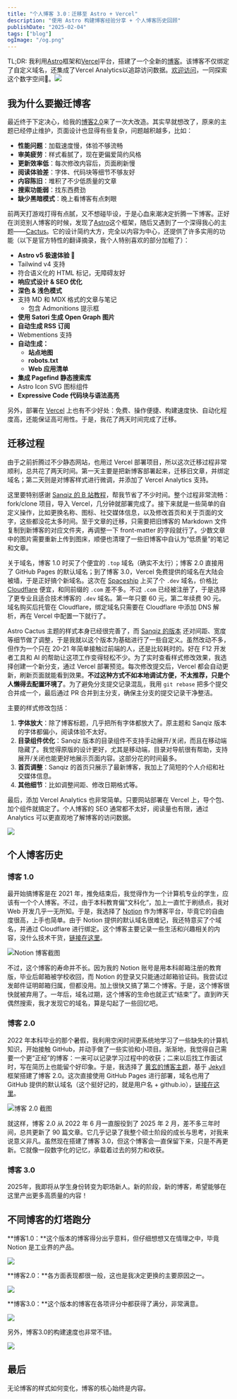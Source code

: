 ```yaml
---
title: "个人博客 3.0：迁移至 Astro + Vercel"
description: "使用 Astro 构建博客经验分享 + 个人博客历史回顾"
publishDate: "2025-02-04"
tags: ["blog"]
ogImage: "/og.png"
---
```


TL;DR: 我利用[Astro](https://astro.build/)框架和[Vercel](https://vercel.com/)平台，搭建了一个全新的[博客](https://www.pengyq.dev/)。该博客不仅绑定了自定义域名，还集成了Vercel Analytics以追踪访问数据。[欢迎访问](https://www.pengyq.dev/)，一同探索这个数字空间🎉。<img src="https://cdn.jsdelivr.net/gh/peng-yq/Gallery/202502041458785.png"/>

## 我为什么要搬迁博客

最近终于下定决心，给我的[博客2.0](https://peng-yq.github.io/)来了一次大改造。其实早就想改了，原来的主题已经停止维护，页面设计也显得有些复杂，问题越积越多，比如：

- **性能问题**：加载速度慢，体验不够流畅  
- **审美疲劳**：样式看腻了，现在更偏爱简约风格  
- **更新效率低**：每次修改内容后，页面刷新慢
- **阅读体验差**：字体、代码块等细节不够友好  
- **内容陈旧**：堆积了不少低质量的文章  
- **搜索功能弱**：找东西费劲  
- **缺少黑暗模式**：晚上看博客有点刺眼  

前两天打游戏打得有点腻，又不想碰毕设，于是心血来潮决定折腾一下博客。正好在浏览别人博客的时候，发现了[Astro](https://astro.build/)这个框架，随后又遇到了一个深得我心的主题——[Cactus](https://github.com/chrismwilliams/astro-theme-cactus)。它的设计简约大方，完全以内容为中心，还提供了许多实用的功能（以下是官方特性的翻译摘录，我个人特别喜欢的部分加粗了）：

- **Astro v5 极速体验 🚀**  
- Tailwind v4 支持  
- 符合语义化的 HTML 标记，无障碍友好  
- **响应式设计 & SEO 优化**  
- **深色 & 浅色模式**  
- 支持 MD 和 MDX 格式的文章与笔记  
  - 包含 Admonitions 提示框  
- **使用 Satori 生成 Open Graph 图片**  
- **自动生成 RSS 订阅**  
- Webmentions 支持  
- **自动生成：**  
  - **站点地图**  
  - **robots.txt**  
  - **Web 应用清单**  
- **集成 Pagefind 静态搜索库**  
- Astro Icon SVG 图标组件  
- **Expressive Code 代码块与语法高亮**  

另外，部署在 [Vercel](https://vercel.com/) 上也有不少好处：免费、操作便捷、构建速度快、自动化程度高，还能保证高可用性。于是，我花了两天时间完成了迁移。

## 迁移过程

由于之前折腾过不少静态网站，也用过 Vercel 部署项目，所以这次迁移过程非常顺利，总共花了两天时间。第一天主要是把新博客部署起来，迁移旧文章，并绑定域名；第二天则是对博客样式进行微调，并添加了 Vercel Analytics 支持。

这里要特别感谢 [Sanqiz 的 B 站教程](https://www.bilibili.com/video/BV18eCpYcEAk/?share_source=copy_web&vd_source=1d24b8668d9a982639b17fbd66e7748d)，帮我节省了不少时间。整个过程非常流畅：fork/clone 项目，导入 Vercel，几分钟就部署完成了。接下来就是一些简单的自定义操作，比如更换名称、图标、社交媒体信息，以及修改首页和关于页面的文字，这些都没花太多时间。至于文章的迁移，只需要把旧博客的 Markdown 文件复制到新博客的对应文件夹，再调整一下 front-matter 的字段就行了。少数文章中的图片需要重新上传到图床，顺便也清理了一些旧博客中自认为“低质量”的笔记和文章。

关于域名，博客 1.0 时买了个便宜的 `.top` 域名（确实不太行）；博客 2.0 直接用了 GitHub Pages 的默认域名；到了博客 3.0，Vercel 免费提供的域名在大陆会被墙，于是正好搞个新域名。这次在 [Spaceship](https://www.spaceship.com/zh/) 上买了个 `.dev` 域名，价格比 [Cloudflare](https://www.cloudflare.com/) 便宜，和同前缀的 `.com` 差不多。不过 `.com` 已经被注册了，于是选择了更专业且适合技术博客的 `.dev` 域名。第一年只要 60 元，第二年续费 90 元。域名购买后托管在 Cloudflare，绑定域名只需要在 Cloudflare 中添加 DNS 解析，再在 Vercel 中配置一下就行了。

Astro Cactus 主题的样式本身已经很完善了，而 [Sanqiz 的版本](https://github.com/zouzonghao/Astro-theme-Cactus-zh_CN) 还对间距、宽度等细节做了调整，于是我就以这个版本为基础进行了一些自定义。虽然改动不多，但作为一个只在 20-21 年简单接触过前端的人，还是比较耗时的。好在 F12 开发者工具和 AI 的帮助让这项工作变得轻松不少。为了实时查看样式修改效果，我选择创建一个新分支，通过 Vercel 部署预览。每次修改提交后，Vercel 都会自动更新，刷新页面就能看到效果。**不过这种方式不如本地调试方便，不太推荐，只是个人懒得去配置环境了**。为了避免分支提交记录混乱，我用 `git rebase` 把多个提交合并成一个，最后通过 PR 合并到主分支，确保主分支的提交记录干净整洁。

主要的样式修改包括：

1. **字体放大**：除了博客标题，几乎把所有字体都放大了。原主题和 Sanqiz 版本的字体都偏小，阅读体验不太好。
2. **目录组件优化**：Sanqiz 版本的目录组件不支持手动展开/关闭，而且在移动端隐藏了。我觉得原版的设计更好，尤其是移动端，目录对导航很有帮助，支持展开/关闭也能更好地展示页面内容。这部分花的时间最多。
3. **首页调整**：Sanqiz 的首页只展示了最新博客，我加上了简短的个人介绍和社交媒体信息。
4. **其他细节**：比如调整间距、修改日期格式等。

最后，添加 Vercel Analytics 也非常简单。只要网站部署在 Vercel 上，导个包、加个组件就搞定了。个人博客的 SEO 通常都不太好，阅读量也有限，通过 Analytics 可以更直观地了解博客的访问数据。

<img src="https://cdn.jsdelivr.net/gh/peng-yq/Gallery/202502041558264.png"/>

## 个人博客历史

### 博客 1.0

最开始搞博客是在 2021 年，推免结束后，我觉得作为一个计算机专业的学生，应该有一个个人博客。不过，由于本科教育偏”文科化“，加上一直忙于刷绩点，我对 Web 开发几乎一无所知。于是，我选择了 [Notion](https://www.notion.com/) 作为博客平台，毕竟它的自由度很高，上手也简单。由于 Notion 提供的默认域名很难记，我还特意买了个域名，并通过 Cloudflare 进行绑定。这个博客主要记录一些生活和兴趣相关的内容，没什么技术干货，[链接在这里](https://eilopyq.notion.site/PYQ-s-Blog-31d92a26764e405ebca4c54031b46810)。

![Notion 博客截图](https://cdn.jsdelivr.net/gh/peng-yq/Gallery/202502041514427.png)

不过，这个博客的寿命并不长。因为我的 Notion 账号是用本科邮箱注册的教育版，毕业后邮箱被学校收回，而 Notion 的登录又只能通过邮箱验证码。我尝试过发邮件证明邮箱归属，但都没用。加上很快又搞了第二个博客。于是，这个博客很快就被弃用了。一年后，域名过期，这个博客的生命也就正式“结束”了。直到昨天偶然搜索，我才发现它的域名，算是勾起了一些回忆吧。

### 博客 2.0

2022 年本科毕业的那个暑假，我利用空闲时间更系统地学习了一些缺失的计算机知识，开始接触 GitHub，并动手做了一些实验和小项目。渐渐地，我觉得自己需要一个更“正经”的博客：一来可以记录学习过程中的收获；二来以后找工作面试时，写在简历上也能留个好印象。于是，我选择了 [黄玄的博客主题](https://github.com/huxpro/huxpro.github.io)，基于 [Jekyll](https://jekyllrb.com/) 框架搭建了博客 2.0。这次直接使用 GitHub Pages 进行部署，域名也用了 GitHub 提供的默认域名（这个挺好记的，就是用户名 + github.io），[链接在这里](https://peng-yq.github.io/)。

![博客 2.0 截图](https://cdn.jsdelivr.net/gh/peng-yq/Gallery/202502041529101.png)

就这样，博客 2.0 从 2022 年 6 月一直服役到了 2025 年 2 月，差不多三年时间，总共更新了 90 篇文章。它几乎记录了我整个硕士阶段的成长与思考，对我来说意义非凡。虽然现在搭建了博客 3.0，但这个博客会一直保留下来，只是不再更新。它就像一段数字化的记忆，承载着过去的努力和收获。

### 博客 3.0

2025年，我即将从学生身份转变为职场新人。新的阶段，新的博客，希望能够在这里产出更多高质量的内容！

## 不同博客的灯塔跑分

**博客1.0：**这个版本的博客得分出乎意料，但仔细想想又在情理之中，毕竟 Notion 是工业界的产品。

<img src="https://cdn.jsdelivr.net/gh/peng-yq/Gallery/202502041546347.png"/>

**博客2.0：**各方面表现都很一般，这也是我决定更换的主要原因之一。

<img src="https://cdn.jsdelivr.net/gh/peng-yq/Gallery/202502041547985.png"/>

**博客3.0：**这个版本的博客在各项评分中都获得了满分，非常满意。

<img src="https://cdn.jsdelivr.net/gh/peng-yq/Gallery/202502041548521.png"/>

另外，博客3.0的构建速度也非常不错。

<img src="https://cdn.jsdelivr.net/gh/peng-yq/Gallery/202502041551776.png"/>

## 最后

无论博客的样式如何变化，博客的核心始终是内容。
